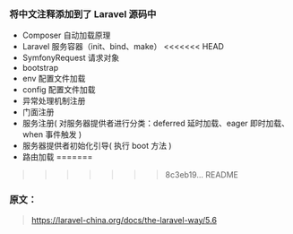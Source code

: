 ### 将中文注释添加到了 Laravel 源码中

- Composer 自动加载原理
- Laravel 服务容器（init、bind、make）
<<<<<<< HEAD
- SymfonyRequest 请求对象
- bootstrap
- env 配置文件加载
- config 配置文件加载
- 异常处理机制注册
- 门面注册
- 服务注册( 对服务器提供者进行分类：deferred 延时加载、eager 即时加载、when 事件触发 )
- 服务器提供者初始化引导( 执行 boot 方法 )
- 路由加载
=======
>>>>>>> 8c3eb19... README

### 原文：
> https://laravel-china.org/docs/the-laravel-way/5.6